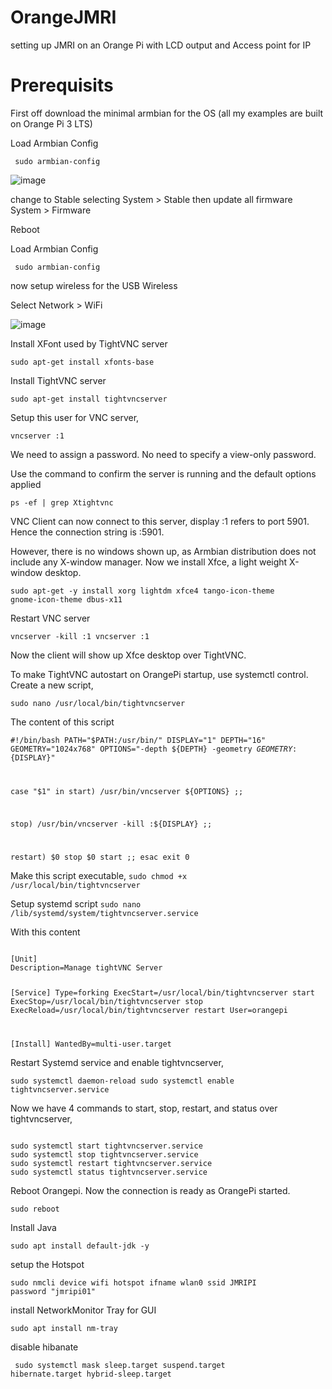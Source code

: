 # OrangeJMRI
setting up JMRI on an Orange Pi with LCD output and Access point for IP

# Prerequisits
First off download the minimal armbian for the OS (all my examples are built on Orange Pi 3 LTS)



Load Armbian Config

<code> sudo armbian-config </code>

![image](https://github.com/nogarth/OrangeJMRI/assets/1279577/607ae69c-755b-4d75-99ec-d048b2b29246)

change to Stable selecting System > Stable
then update all firmware System > Firmware

Reboot

Load Armbian Config

<code> sudo armbian-config </code>

now setup wireless for the USB Wireless

Select Network > WiFi

![image](https://github.com/nogarth/OrangeJMRI/assets/1279577/811d2fda-83ec-44df-9301-cd1c88339218)

Install XFont used by TightVNC server

<code>sudo apt-get install xfonts-base</code>

Install TightVNC server

<code>sudo apt-get install tightvncserver</code>

Setup this user for VNC server,

<code>vncserver :1</code>

We need to assign a password. No need to specify a view-only password.

Use the command to confirm the server is running and the default options applied

<code>ps -ef | grep Xtightvnc</code>

VNC Client can now connect to this server, display :1 refers to port 5901. Hence the connection string is <IP Address>:5901.

However, there is no windows shown up, as Armbian distribution does not include any X-window manager. Now we install Xfce, a light weight X-window desktop.


<code>sudo apt-get -y install xorg lightdm xfce4 tango-icon-theme gnome-icon-theme dbus-x11</code>
 
Restart VNC server

<code>vncserver -kill :1
vncserver :1</code>
 
Now the client will show up Xfce desktop over TightVNC.
 
To make TightVNC autostart on OrangePi startup, use systemctl control. Create a new script,

<code>sudo nano /usr/local/bin/tightvncserver</code>
 
The content of this script

<code>#!/bin/bash
PATH="$PATH:/usr/bin/"
DISPLAY="1"
DEPTH="16"
GEOMETRY="1024x768"
OPTIONS="-depth ${DEPTH} -geometry ${GEOMETRY} :${DISPLAY}"

case "$1" in
start)
/usr/bin/vncserver ${OPTIONS}
;;

stop)
/usr/bin/vncserver -kill :${DISPLAY}
;;

restart)
$0 stop
$0 start
;;
esac
exit 0 </code>

Make this script executable,
<code>sudo chmod +x /usr/local/bin/tightvncserver</code>
 
Setup systemd script
<code>sudo nano /lib/systemd/system/tightvncserver.service</code>
 
With this content

<code>
[Unit]
Description=Manage tightVNC Server

[Service]
Type=forking
ExecStart=/usr/local/bin/tightvncserver start
ExecStop=/usr/local/bin/tightvncserver stop
ExecReload=/usr/local/bin/tightvncserver restart
User=orangepi

[Install]
WantedBy=multi-user.target 
</code>

Restart Systemd service and enable tightvncserver,

<code>sudo systemctl daemon-reload
sudo systemctl enable tightvncserver.service</code>
  
Now we have 4 commands to start, stop, restart, and status over tightvncserver,

<code>
sudo systemctl start tightvncserver.service
sudo systemctl stop tightvncserver.service
sudo systemctl restart tightvncserver.service
sudo systemctl status tightvncserver.service
</code>
 
Reboot Orangepi. Now the connection is ready as OrangePi started.

<code>sudo reboot</code>

Install Java

<code>sudo apt install default-jdk -y</code>

setup the Hotspot

<code>sudo nmcli device wifi hotspot ifname wlan0 ssid JMRIPI password "jmripi01"</code>

install NetworkMonitor Tray for GUI

<code>sudo apt install nm-tray</code>




disable hibanate

<code> sudo systemctl mask sleep.target suspend.target hibernate.target hybrid-sleep.target </code>

